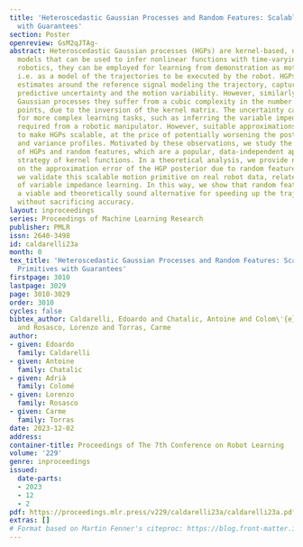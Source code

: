 ```yaml
---
title: 'Heteroscedastic Gaussian Processes and Random Features: Scalable Motion Primitives
  with Guarantees'
section: Poster
openreview: GsM2qJTAg-
abstract: Heteroscedastic Gaussian processes (HGPs) are kernel-based, non-parametric
  models that can be used to infer nonlinear functions with time-varying noise. In
  robotics, they can be employed for learning from demonstration as motion primitives,
  i.e. as a model of the trajectories to be executed by the robot. HGPs provide variance
  estimates around the reference signal modeling the trajectory, capturing both the
  predictive uncertainty and the motion variability. However, similarly to standard
  Gaussian processes they suffer from a cubic complexity in the number of training
  points, due to the inversion of the kernel matrix. The uncertainty can be leveraged
  for more complex learning tasks, such as inferring the variable impedance profile
  required from a robotic manipulator. However, suitable approximations are needed
  to make HGPs scalable, at the price of potentially worsening the posterior mean
  and variance profiles. Motivated by these observations, we study the combination
  of HGPs and random features, which are a popular, data-independent approximation
  strategy of kernel functions. In a theoretical analysis, we provide novel guarantees
  on the approximation error of the HGP posterior due to random features. Moreover,
  we validate this scalable motion primitive on real robot data, related to the problem
  of variable impedance learning. In this way, we show that random features offer
  a viable and theoretically sound alternative for speeding up the trajectory processing,
  without sacrificing accuracy.
layout: inproceedings
series: Proceedings of Machine Learning Research
publisher: PMLR
issn: 2640-3498
id: caldarelli23a
month: 0
tex_title: 'Heteroscedastic Gaussian Processes and Random Features: Scalable Motion
  Primitives with Guarantees'
firstpage: 3010
lastpage: 3029
page: 3010-3029
order: 3010
cycles: false
bibtex_author: Caldarelli, Edoardo and Chatalic, Antoine and Colom\'{e}, Adri\`{a}
  and Rosasco, Lorenzo and Torras, Carme
author:
- given: Edoardo
  family: Caldarelli
- given: Antoine
  family: Chatalic
- given: Adrià
  family: Colomé
- given: Lorenzo
  family: Rosasco
- given: Carme
  family: Torras
date: 2023-12-02
address:
container-title: Proceedings of The 7th Conference on Robot Learning
volume: '229'
genre: inproceedings
issued:
  date-parts:
  - 2023
  - 12
  - 2
pdf: https://proceedings.mlr.press/v229/caldarelli23a/caldarelli23a.pdf
extras: []
# Format based on Martin Fenner's citeproc: https://blog.front-matter.io/posts/citeproc-yaml-for-bibliographies/
---
```

